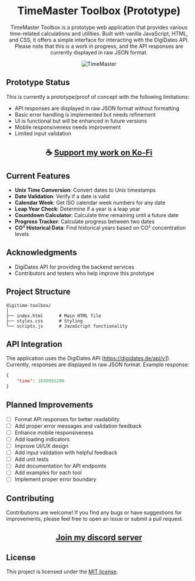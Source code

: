 <div align="center">

# TimeMaster Toolbox (Prototype)

TimeMaster Toolbox is a prototype web application that provides various time-related calculations and utilities. Built with vanilla JavaScript, HTML, and CSS, it offers a simple interface for interacting with the DigiDates API. Please note that this is a work in progress, and the API responses are currently displayed in raw JSON format.

![TimeMaster](https://github.com/user-attachments/assets/d723fa10-88eb-4205-9050-9f08969a5776)

</div>

## Prototype Status

This is currently a prototype/proof of concept with the following limitations:

- API responses are displayed in raw JSON format without formatting
- Basic error handling is implemented but needs refinement
- UI is functional but will be enhanced in future versions
- Mobile responsiveness needs improvement
- Limited input validation

<div align="center">

## ☕ [Support my work on Ko-Fi](https://ko-fi.com/thatsinewave)

</div>

## Current Features

- **Unix Time Conversion**: Convert dates to Unix timestamps
- **Date Validation**: Verify if a date is valid
- **Calendar Week**: Get ISO calendar week numbers for any date
- **Leap Year Check**: Determine if a year is a leap year
- **Countdown Calculator**: Calculate time remaining until a future date
- **Progress Tracker**: Calculate progress between two dates
- **CO² Historical Data**: Find historical years based on CO² concentration levels

## Acknowledgments

- DigiDates API for providing the backend services
- Contributors and testers who help improve this prototype

## Project Structure

```
digitime-toolbox/
│
├── index.html      # Main HTML file
├── styles.css      # Styling
└── scripts.js      # JavaScript functionality
```

## API Integration

The application uses the DigiDates API (https://digidates.de/api/v1). Currently, responses are displayed in raw JSON format. Example response:

```json
{
    "time": 1640995200
}
```

## Planned Improvements

- [ ] Format API responses for better readability
- [ ] Add proper error messages and validation feedback
- [ ] Enhance mobile responsiveness
- [ ] Add loading indicators
- [ ] Improve UI/UX design
- [ ] Add input validation with helpful feedback
- [ ] Add unit tests
- [ ] Add documentation for API endpoints
- [ ] Add examples for each tool
- [ ] Implement proper error boundary

## Contributing

Contributions are welcome! If you find any bugs or have suggestions for improvements, please feel free to open an issue or submit a pull request.

<div align="center">

## [Join my discord server](https://thatsinewave.github.io/Discord-Redirect/)

</div>

## License

This project is licensed under the [MIT license](LICENSE).
